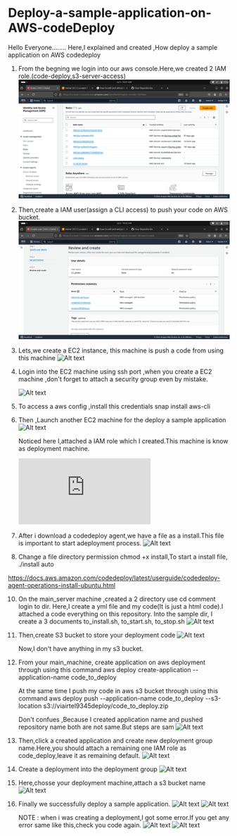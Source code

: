 # Deploy-a-sample-application-on-AWS-codeDeploy
Hello Everyone........
Here,I explained and created ,How deploy a sample application on AWS codedeploy

1. From the begning we login into our aws console.Here,we created 2 IAM role.(code-deploy,s3-server-access)
   ![Alt text](sample_screeshots/1.png)

2. Then,create a IAM user(assign a CLI access) to push your code on AWS bucket.
   ![Alt text](sample_screeshots/2.png)

3. Lets,we create a EC2 instance, this machine is push a code from using this machine
   ![Alt text](sample_screenshots/5.png)

4. Login into the EC2 machine using ssh port ,when you create a EC2 machine ,don't forget to attach a security group even by mistake. 

   ![Alt text](sample_screenshots/7.png)

5. To access a aws config ,install this credentials
    snap install aws-cli

6. Then ,Launch another EC2 machine for the deploy a sample application
   ![Alt text](sample_screenshots/8.png)

   Noticed here I,attached a IAM role which I created.This machine is know as deployment machine.

   ![Alt text](https://docs.aws.amazon.com/codedeploy/latest/userguide/codedeploy-agent-operations-install-ubuntu.html)

7. After i download a codedeploy agent,we have a file as a install.This file is important to start adeployment process.
   ![Alt text](sample_screenshots/10.png)

8. Change a file directory permission chmod +x install,To start a install file,
    ./install auto

  https://docs.aws.amazon.com/codedeploy/latest/userguide/codedeploy-agent-operations-install-ubuntu.html

   
10. On the main_server machine ,created a 2 directory use cd comment login to dir.
   Here,I create a yml file and my code(It is just a html code).I attached a code everything on this repository.
   Into the sample dir, I create a 3 documents to_install.sh, to_start.sh, to_stop.sh
   ![Alt text](sample_screenshots/12.png)

11. Then,create S3 bucket to store your deployment code
    ![Alt text](sample_screenshots/14.png)

    Now,I don't have anything in my s3 bucket.

12. From your main_machine, create application on aws deployment through using this command
    aws deploy create-application --application-name code_to_deploy
    
    At the same time I push my code in aws s3 bucket through using this command
    aws deploy push --application-name code_to_deploy --s3-location s3://viairtel9345deploy/code_to_deploy.zip
    
    Don't confues ,Because I created application name and pushed repository name both are not same.But steps are sam
    ![Alt text](sample_screenshots/19.png)
    
14. Then,click a created application and create new deployment group name.Here,you should attach a remaining one IAM role as code_deploy,leave it as remaining default.
     ![Alt text](sample_screenshots/26.png)

15. Create a deployment into the deployment group
    ![Alt text](sample_screenshots/26.png)

16. Here,chosse your deployment machine,attach a s3 bucket name
    ![Alt text](sample_screenshots/30.png)

17. Finally we successfully deploy a sample application.
    ![Alt text](sample_screenshots/31.png)
   ![Alt text](sample_screenshots/32.png)
    
     NOTE :
    when i was creating a deployment,I got some error.If you get any error same like this,check you code again.
    ![Alt text](sample_screenshots/33.png)
    ![Alt text](sample_screenshots/34.png)

